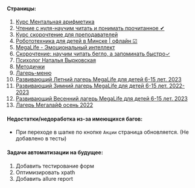 #### Страницы:
1) [Курс Ментальная арифметика](https://megalife.by/mentalka)
2) [Чтение с нуля-научим читать и понимать прочитанное ✔](https://megalife.by/chtenie-s-nulya)
3) [Курс скорочтение для преподавателей](https://megalife.by/skorochtenie-prepodavateli)
4) [Робототехника для детей в Минске | офлайн ☑](https://megalife.by/robototehnika)
5) [MegaLife - Эмоциональный интеллект](https://megalife.by/emotional-intellect)
6) [Скорочтение: научим читать бегло, а запоминать быстро✓](https://megalife.by/skorochtenienarusskom)
7) [Психолог Наталья Вырковская](https://megalife.by/pcikholog_konsyltatsia)
8) [Методички](https://megalife.by/metodichki)
9) [Лагерь-меню](https://megalife.by/lager-menu)
10) [Развивающий Летний лагерь MegaLife для детей 6-15 лет. 2023](https://megalife.by/detskij_lager)
11) [Развивающий Зимний лагерь MegaLife для детей 6-15 лет. 2022-2023](https://megalife.by/detskij-zimnij-lager)
12) [Развивающий Весенний лагерь MegaLife для детей 6-15 лет. 2023](https://megalife.by/detskij-vesennij-lager)
13) [Лагерь Мегалайф осень 2022](https://megalife.by/osenniy-lager)

#### Недостатки/недоработка из-за имеющихся багов:
* При переходе в шапке по кнопке `Акции` страница обновляется. (Не добавлено в тесты)

####  Задачи автоматизации на будущее:
1) Добавить тестирование форм
2) Оптимизировать xpath
3) Добавить allure report